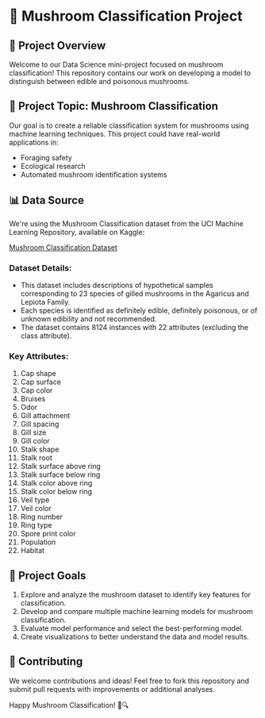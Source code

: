 # 🍄 Mushroom Classification Project

## 🎯 Project Overview

Welcome to our Data Science mini-project focused on mushroom classification! This repository contains our work on developing a model to distinguish between edible and poisonous mushrooms.

## 🧠 Project Topic: Mushroom Classification

Our goal is to create a reliable classification system for mushrooms using machine learning techniques. This project could have real-world applications in:

- Foraging safety
- Ecological research
- Automated mushroom identification systems

## 📊 Data Source

We're using the Mushroom Classification dataset from the UCI Machine Learning Repository, available on Kaggle:

[Mushroom Classification Dataset](https://www.kaggle.com/datasets/uciml/mushroom-classification)

### Dataset Details:

- This dataset includes descriptions of hypothetical samples corresponding to 23 species of gilled mushrooms in the Agaricus and Lepiota Family.
- Each species is identified as definitely edible, definitely poisonous, or of unknown edibility and not recommended.
- The dataset contains 8124 instances with 22 attributes (excluding the class attribute).

### Key Attributes:

1. Cap shape
2. Cap surface
3. Cap color
4. Bruises
5. Odor
6. Gill attachment
7. Gill spacing
8. Gill size
9. Gill color
10. Stalk shape
11. Stalk root
12. Stalk surface above ring
13. Stalk surface below ring
14. Stalk color above ring
15. Stalk color below ring
16. Veil type
17. Veil color
18. Ring number
19. Ring type
20. Spore print color
21. Population
22. Habitat

## 🚀 Project Goals

1. Explore and analyze the mushroom dataset to identify key features for classification.
2. Develop and compare multiple machine learning models for mushroom classification.
3. Evaluate model performance and select the best-performing model.
4. Create visualizations to better understand the data and model results.

## 🤝 Contributing

We welcome contributions and ideas! Feel free to fork this repository and submit pull requests with improvements or additional analyses.

Happy Mushroom Classification! 🍄🔍